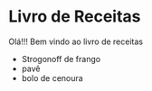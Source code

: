 # Livro de Receitas

Olá!!! Bem vindo ao livro de receitas

- Strogonoff de frango
- pavê
- bolo de cenoura